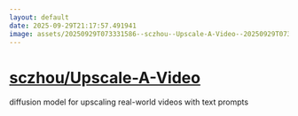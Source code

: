 ```yaml
---
layout: default
date: 2025-09-29T21:17:57.491941
image: assets/20250929T073331586--sczhou--Upscale-A-Video--20250929T073927350--cropped.png
---
```


# [sczhou/Upscale-A-Video](https://github.com/sczhou/Upscale-A-Video)

diffusion model for upscaling real-world videos with text prompts
